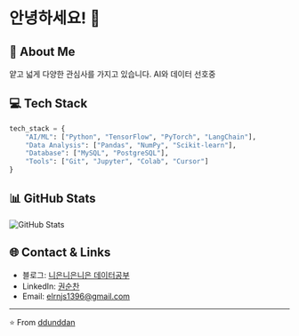 # 안녕하세요! 👋 

## 🌱 About Me
얕고 넓게 다양한 관심사를 가지고 있습니다. AI와 데이터 선호중


## 💻 Tech Stack
```python
tech_stack = {
    "AI/ML": ["Python", "TensorFlow", "PyTorch", "LangChain"],
    "Data Analysis": ["Pandas", "NumPy", "Scikit-learn"],
    "Database": ["MySQL", "PostgreSQL"],
    "Tools": ["Git", "Jupyter", "Colab", "Cursor"]
}
```

## 📊 GitHub Stats
![GitHub Stats](https://github-readme-stats.vercel.app/api?username=ddunddan&show_icons=true&theme=radical)

## 🌐 Contact & Links
- 블로그: [니은니은니은 데이터공부](https://nthree.tistory.com/)
- LinkedIn: [권순찬](https://www.linkedin.com/in/%EC%88%9C%EC%B0%AC-%EA%B6%8C-2a893928a/)
- Email: elrnjs1396@gmail.com

---
⭐️ From [ddunddan](https://github.com/ddunddan) 